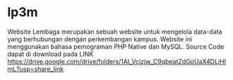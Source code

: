# lp3m
Website Lembaga merupakan sebuah website untuk mengelola data-data yang berhubungan dengan perkembangan kampus. Website ini menggunakan bahasa pemograman PHP Native dan MySQL.
Source Code dapat di download pada LINK https://drive.google.com/drive/folders/1AI_Vcjzjw_C9qbeatZdGoUaX4DLjHImL?usp=share_link
